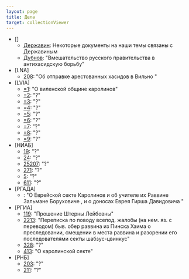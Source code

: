 ```yaml
---
layout: page
title: Дела
target: collectionViewer
---
```


- []
  - <a href="/collections/derzhavin/index.html" target="collectionViewer">Державин</a>:
  Некоторые документы на наши темы связаны с Державиным
  - <a href="/collections/dubnov/index.html" target="collectionViewer">Дубнов</a>:
  "Вмешательство русского правительства в антихасидскую борьбу"
- [LNA]
  - <a href="/collections/lna208/index.html" target="collectionViewer">208</a>:
  "Об отправке арестованных хасидов в Вильно "
- [LVIA]
  - <a href="/collections/lvia1/index.html" target="collectionViewer">=1</a>:
  "О виленской общине каролинов"
  - <a href="/collections/lvia2/index.html" target="collectionViewer">=2</a>:
  "?"
  - <a href="/collections/lvia3/index.html" target="collectionViewer">=3</a>:
  "?"
  - <a href="/collections/lvia4/index.html" target="collectionViewer">=4</a>:
  "?"
  - <a href="/collections/lvia5/index.html" target="collectionViewer">=5</a>:
  "?"
  - <a href="/collections/lvia6/index.html" target="collectionViewer">=6</a>:
  "?"
  - <a href="/collections/lvia7/index.html" target="collectionViewer">=7</a>:
  "?"
  - <a href="/collections/lvia8/index.html" target="collectionViewer">=8</a>:
  "?"
  - <a href="/collections/lvia9/index.html" target="collectionViewer">=9</a>:
  "?"
- [НИАБ]
  - <a href="/collections/niab19/index.html" target="collectionViewer">19</a>:
  "?"
  - <a href="/collections/niab24/index.html" target="collectionViewer">24</a>:
  "?"
  - <a href="/collections/niab25207/index.html" target="collectionViewer">25207</a>:
  "?"
  - <a href="/collections/niab271/index.html" target="collectionViewer">271</a>:
  "?"
  - <a href="/collections/niab5/index.html" target="collectionViewer">5</a>:
  "?"
  - <a href="/collections/niab611/index.html" target="collectionViewer">611</a>:
  "?"
- [РГАДА]
  - <a href="/collections/rgada/index.html" target="collectionViewer"></a>:
  "О Еврейской секте Каролинов и об учителе их Раввине Зальмане Боруховиче , и о доносах Еврея Гирша Давидовича "
- [РГИА]
  - <a href="/collections/rgia119/index.html" target="collectionViewer">119</a>:
  "Прошение Штерны Лейбовны"
  - <a href="/collections/rgia2213/index.html" target="collectionViewer">2213</a>:
  "Переписка по поводу всепод. жалобы (на нем. яз. с переводом) быв. обер раввина из Пинска Хаима о преследовании, смещении в места раввина и разорении его последователями секты шабзус-цвинкус"
  - <a href="/collections/rgia328/index.html" target="collectionViewer">328</a>:
  "?"
  - <a href="/collections/rgia413/index.html" target="collectionViewer">413</a>:
  "О каролинской секте"
- [РНБ]
  - <a href="/collections/rnb203/index.html" target="collectionViewer">203</a>:
  "?"
  - <a href="/collections/rnb211/index.html" target="collectionViewer">211</a>:
  "?"